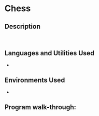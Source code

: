 <h1>Chess</h1>

<h2>Description</h2>
<br />


<h2>Languages and Utilities Used</h2>

- <b></b> 

<h2>Environments Used </h2>

- <b> </b>

<h2>Program walk-through:</h2>
